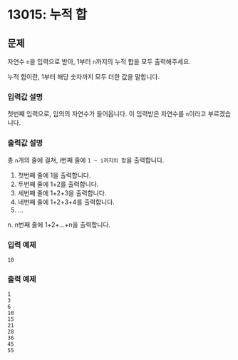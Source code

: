 # 13015: 누적 합

## 문제
자연수 `n`을 입력으로 받아, 1부터 `n`까지의 누적 합을 모두 출력해주세요.

누적 합이란, 1부터 해당 숫자까지 모두 더한 값을 말합니다.

### 입력값 설명
첫번째 입력으로, 임의의 자연수가 들어옵니다. 이 입력받은 자연수를 `n`이라고 부르겠습니다.

### 출력값 설명
총 `n`개의 줄에 걸쳐, i번째 줄에 `1 ~ i까지의 합`을 출력합니다.
1. 첫번째 줄에 1을 출력합니다.
2. 두번째 줄에 1+2를 출력합니다.
3. 세번째 줄에 1+2+3을 출력합니다.
4. 네번째 줄에 1+2+3+4를 출력합니다.
5. ...

n. n번째 줄에 1+2+...+n을 출력합니다.

### 입력 예제
```
10
```

### 출력 예제
```
1
3
6
10
15
21
28
36
45
55
```
